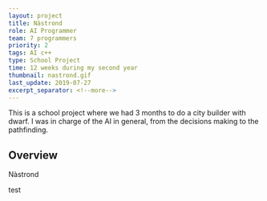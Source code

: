 ```yaml
---
layout: project
title: Nàstrond
role: AI Programmer
team: 7 programmers
priority: 2
tags: AI c++
type: School Project
time: 12 weeks during my second year
thumbnail: nastrond.gif
last_update: 2019-07-27
excerpt_separator: <!--more-->
---
```

This is a school project where we had 3 months to do a city builder with dwarf. I was in charge of the AI in general, from the decisions making to the pathfinding.
<!--more-->

## Overview
Nàstrond

test
